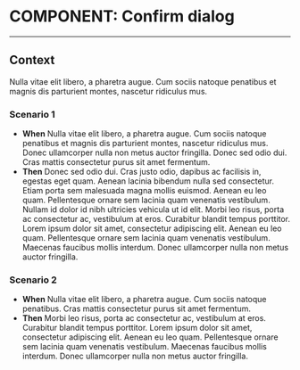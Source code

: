 # COMPONENT: Confirm dialog
* * *
## Context
Nulla vitae elit libero, a pharetra augue. Cum sociis natoque penatibus et magnis dis parturient montes, nascetur ridiculus mus.
### Scenario 1
- **When**
Nulla vitae elit libero, a pharetra augue. Cum sociis natoque penatibus et magnis dis parturient montes, nascetur ridiculus mus. Donec ullamcorper nulla non metus auctor fringilla. Donec sed odio dui. Cras mattis consectetur purus sit amet fermentum.
- **Then**
Donec sed odio dui. Cras justo odio, dapibus ac facilisis in, egestas eget quam. Aenean lacinia bibendum nulla sed consectetur. Etiam porta sem malesuada magna mollis euismod. Aenean eu leo quam. Pellentesque ornare sem lacinia quam venenatis vestibulum. Nullam id dolor id nibh ultricies vehicula ut id elit.
Morbi leo risus, porta ac consectetur ac, vestibulum at eros. Curabitur blandit tempus porttitor. Lorem ipsum dolor sit amet, consectetur adipiscing elit. Aenean eu leo quam. Pellentesque ornare sem lacinia quam venenatis vestibulum. Maecenas faucibus mollis interdum. Donec ullamcorper nulla non metus auctor fringilla.
### Scenario 2
- **When**
Nulla vitae elit libero, a pharetra augue. Cum sociis natoque penatibus. Cras mattis consectetur purus sit amet fermentum.
- **Then**
Morbi leo risus, porta ac consectetur ac, vestibulum at eros. Curabitur blandit tempus porttitor. Lorem ipsum dolor sit amet, consectetur adipiscing elit. Aenean eu leo quam. Pellentesque ornare sem lacinia quam venenatis vestibulum. Maecenas faucibus mollis interdum. Donec ullamcorper nulla non metus auctor fringilla.
